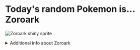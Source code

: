 # Today's random Pokemon is... Zoroark

![Zoroark shiny sprite](https://raw.githubusercontent.com/PokeAPI/sprites/master/sprites/pokemon/shiny/571.png)

<details>
<summary>Additional info about Zoroark</summary>

| srpite type | image |
|------|------|
| back_default | ![Zoroark back_default sprite](https://raw.githubusercontent.com/PokeAPI/sprites/master/sprites/pokemon/back/571.png) |
| back_shiny | ![Zoroark back_shiny sprite](https://raw.githubusercontent.com/PokeAPI/sprites/master/sprites/pokemon/back/shiny/571.png) |
| front_default | ![Zoroark front_default sprite](https://raw.githubusercontent.com/PokeAPI/sprites/master/sprites/pokemon/571.png) | </details>
